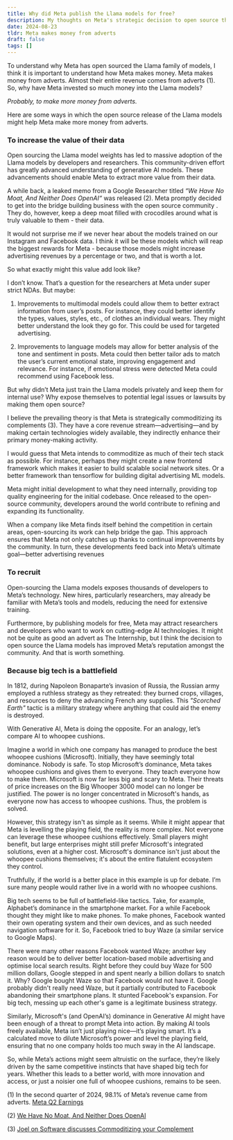 ```yaml
---
title: Why did Meta publish the Llama models for free?
description: My thoughts on Meta's strategic decision to open source the llama model weights. 
date: 2024-08-23
tldr: Meta makes money from adverts
draft: false
tags: [] 
---
```


To understand why Meta has open sourced the Llama family of models, I think it is important to understand how Meta makes money. Meta makes money from adverts. Almost their entire revenue comes from adverts (1). So, why have Meta invested so much money into the Llama models?

*Probably, to make more money from adverts.*

Here are some ways in which the open source release of the Llama models might help Meta make more money from adverts. 

### To increase the value of their data

Open sourcing the Llama model weights has led to massive adoption of the Llama models by developers and researchers. This community-driven effort has greatly advanced understanding of generative AI models. These advancements should enable Meta to extract more value from their data.

A while back, a leaked memo from a Google Researcher titled *“We Have No Moat, And Neither Does OpenAI“* was released (2). Meta promptly decided to get into the bridge building business with the open source community . They do, however, keep a deep moat filled with crocodiles around what is truly valuable to them - their data.

It would not surprise me if we never hear about the models trained on our Instagram and Facebook data. I think it will be these models which will reap the biggest rewards for Meta - because those models might increase advertising revenues by a percentage or two, and that is worth a lot.

So what exactly might this value add look like?

I don’t know. That’s a question for the researchers at Meta under super strict NDAs. But maybe:  

1. Improvements to multimodal models could allow them to better extract information from user’s posts. For instance, they could better identify the types, values, styles, etc., of clothes an individual wears. They might better understand the look they go for. This could be used for targeted advertising. 

2. Improvements to language models may allow for better analysis of the tone and sentiment in posts. Meta could then better tailor ads to match the user’s current emotional state, improving engagement and relevance. For instance, if emotional stress were detected Meta could recommend using Facebook less. 

But why didn’t Meta just train the Llama models privately and keep them for internal use? Why expose themselves to potential legal issues or lawsuits by making them open source?

I believe the prevailing theory is that Meta is strategically commoditizing its complements (3). They have a core revenue stream—advertising—and by making certain technologies widely available, they indirectly enhance their primary money-making activity. 

I would guess that Meta intends to commoditize as much of their tech stack as possible. For instance, perhaps they might create a new frontend framework which makes it easier to build scalable social network sites. Or a better framework than tensorflow for building digital advertising ML models. 

Meta might initial development to what they need internally, providing top quality engineering for the initial codebase. Once released to the open-source community, developers around the world contribute to refining and expanding its functionality.

When a company like Meta finds itself behind the competition in certain areas, open-sourcing its work can help bridge the gap. This approach ensures that Meta not only catches up thanks to continual improvements by the community. In turn, these developments feed back into Meta’s ultimate goal—better advertising revenues

### To recruit
Open-sourcing the Llama models exposes thousands of developers to Meta’s technology. New hires, particularly researchers, may already be familiar with Meta’s tools and models, reducing the need for extensive training. 

Furthermore, by publishing models for free, Meta may attract researchers and developers who want to work on cutting-edge AI technologies. It might not be quite as good an advert as The Internship, but I think the decision to open source the Llama models has improved Meta’s reputation amongst the community. And that is worth something.

### Because big tech is a battlefield
In 1812, during Napoleon Bonaparte’s invasion of Russia, the Russian army employed a ruthless strategy as they retreated: they burned crops, villages, and resources to deny the advancing French any supplies. This *"Scorched Earth"* tactic is a military strategy where anything that could aid the enemy is destroyed.

With Generative AI, Meta is doing the opposite. For an analogy, let’s compare AI to whoopee cushions.

Imagine a world in which one company has managed to produce the best whoopee cushions (Microsoft). Initially, they have seemingly total dominance. Nobody is safe. 
To stop Microsoft’s dominance, Meta takes whoopee cushions and gives them to everyone. They teach everyone how to make them. Microsoft is now far less big and scary to Meta. Their threats of price increases on the Big Whooper 3000 model can no longer be justified. The power is no longer concentrated in Microsoft's hands, as everyone now has access to whoopee cushions.  Thus, the problem is solved. 

However, this strategy isn't as simple as it seems. While it might appear that Meta is levelling the playing field, the reality is more complex. Not everyone can leverage these whoopee cushions effectively. Small players might benefit, but large enterprises might still prefer Microsoft's integrated solutions, even at a higher cost. Microsoft's dominance isn't just about the whoopee cushions themselves; it's about the entire flatulent ecosystem they control.

Truthfully, if the world is a better place in this example is up for debate. I’m sure many people would rather live in a world with no whoopee cushions.

Big tech seems to be full of battlefield-like tactics. Take, for example, Alphabet’s dominance in the smartphone market. For a while Facebook thought they might like to make phones. To make phones, Facebook wanted their own operating system and their own devices, and as such needed navigation software for it. So, Facebook tried to buy Waze (a similar service to Google Maps).  

There were many other reasons Facebook wanted Waze; another key reason would be to deliver better location-based mobile advertising and optimise local search results. Right before they could buy Waze for 500 million dollars, Google stepped in and spent nearly a billion dollars to snatch it. Why? Google bought Waze so that Facebook would not have it. Google probably didn't really need Waze, but it partially contributed to Facebook abandoning their smartphone plans. It stunted Facebook's expansion. For big tech, messing up each other's game is a legitimate business strategy.

Similarly, Microsoft's (and OpenAI’s) dominance in Generative AI might have been enough of a threat to prompt Meta into action. By making AI tools freely available, Meta isn’t just playing nice—it’s playing smart. It’s a calculated move to dilute Microsoft’s power and level the playing field, ensuring that no one company holds too much sway in the AI landscape.

So, while Meta’s actions might seem altruistic on the surface, they’re likely driven by the same competitive instincts that have shaped big tech for years. Whether this leads to a better world, with more innovation and access, or just a noisier one full of whoopee cushions, remains to be seen.

(1) In the second quarter of 2024, 98.1% of Meta’s revenue came from adverts. [Meta Q2 Earnings](ps://investor.fb.com/investor-news/press-release-details/2024/Meta-Reports-Second-Quarter-2024-Results/default.aspx)

(2) [We Have No Moat, And Neither Does OpenAI](https://www.semianalysis.com/p/google-we-have-no-moat-and-neither)

(3) [Joel on Software discusses Commoditizing your Complement](https://www.joelonsoftware.com/2002/06/12/strategy-letter-v/)
